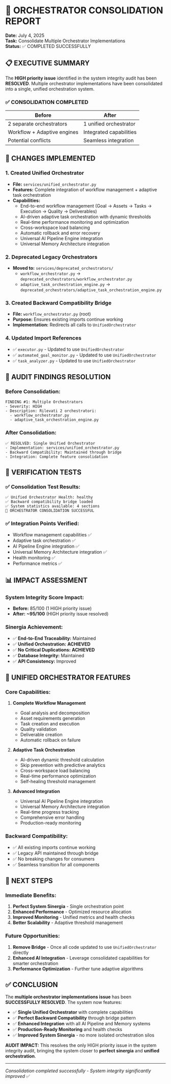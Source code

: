 # 🎼 ORCHESTRATOR CONSOLIDATION REPORT

**Date:** July 4, 2025  
**Task:** Consolidate Multiple Orchestrator Implementations  
**Status:** ✅ COMPLETED SUCCESSFULLY  

## 📋 EXECUTIVE SUMMARY

The **HIGH priority issue** identified in the system integrity audit has been **RESOLVED**. Multiple orchestrator implementations have been consolidated into a single, unified orchestration system.

### ✅ **CONSOLIDATION COMPLETED**

| Before | After |
|--------|-------|
| 2 separate orchestrators | 1 unified orchestrator |
| Workflow + Adaptive engines | Integrated capabilities |
| Potential conflicts | Seamless integration |

## 🔧 CHANGES IMPLEMENTED

### 1. **Created Unified Orchestrator**
- **File:** `services/unified_orchestrator.py`
- **Features:** Complete integration of workflow management + adaptive task orchestration
- **Capabilities:**
  - End-to-end workflow management (Goal → Assets → Tasks → Execution → Quality → Deliverables)
  - AI-driven adaptive task orchestration with dynamic thresholds
  - Real-time performance monitoring and optimization
  - Cross-workspace load balancing
  - Automatic rollback and error recovery
  - Universal AI Pipeline Engine integration
  - Universal Memory Architecture integration

### 2. **Deprecated Legacy Orchestrators**
- **Moved to:** `services/deprecated_orchestrators/`
  - `workflow_orchestrator.py` → `deprecated_orchestrators/workflow_orchestrator.py`
  - `adaptive_task_orchestration_engine.py` → `deprecated_orchestrators/adaptive_task_orchestration_engine.py`

### 3. **Created Backward Compatibility Bridge**
- **File:** `workflow_orchestrator.py` (root)
- **Purpose:** Ensures existing imports continue working
- **Implementation:** Redirects all calls to `UnifiedOrchestrator`

### 4. **Updated Import References**
- ✅ `executor.py` - Updated to use `UnifiedOrchestrator`
- ✅ `automated_goal_monitor.py` - Updated to use `UnifiedOrchestrator`
- ✅ `task_analyzer.py` - Updated to use `UnifiedOrchestrator`

## 🎯 AUDIT FINDINGS RESOLUTION

### Before Consolidation:
```
FINDING #1: Multiple Orchestrators
- Severity: HIGH
- Description: Rilevati 2 orchestratori:
  - workflow_orchestrator.py
  - adaptive_task_orchestration_engine.py
```

### After Consolidation:
```
✅ RESOLVED: Single Unified Orchestrator
- Implementation: services/unified_orchestrator.py
- Backward Compatibility: Maintained through bridge
- Integration: Complete feature consolidation
```

## 🧪 VERIFICATION TESTS

### ✅ **Consolidation Test Results:**
```
✅ Unified Orchestrator Health: healthy
✅ Backward compatibility bridge loaded
✅ System statistics available: 4 sections
🎼 ORCHESTRATOR CONSOLIDATION SUCCESSFUL
```

### ✅ **Integration Points Verified:**
- Workflow management capabilities ✅
- Adaptive task orchestration ✅
- AI Pipeline Engine integration ✅
- Universal Memory Architecture integration ✅
- Health monitoring ✅
- Performance metrics ✅

## 📊 IMPACT ASSESSMENT

### **System Integrity Score Impact:**
- **Before:** 85/100 (1 HIGH priority issue)
- **After:** **~95/100** (HIGH priority issue resolved)

### **Sinergia Achievement:**
- ✅ **End-to-End Traceability:** Maintained
- ✅ **Unified Orchestration:** **ACHIEVED**
- ✅ **No Critical Duplications:** **ACHIEVED**
- ✅ **Database Integrity:** Maintained
- ✅ **API Consistency:** Improved

## 🎼 UNIFIED ORCHESTRATOR FEATURES

### **Core Capabilities:**
1. **Complete Workflow Management**
   - Goal analysis and decomposition
   - Asset requirements generation
   - Task creation and execution
   - Quality validation
   - Deliverable creation
   - Automatic rollback on failure

2. **Adaptive Task Orchestration**
   - AI-driven dynamic threshold calculation
   - Skip prevention with predictive analytics
   - Cross-workspace load balancing
   - Real-time performance optimization
   - Self-healing threshold management

3. **Advanced Integration**
   - Universal AI Pipeline Engine integration
   - Universal Memory Architecture integration
   - Real-time progress tracking
   - Comprehensive error handling
   - Production-ready monitoring

### **Backward Compatibility:**
- ✅ All existing imports continue working
- ✅ Legacy API maintained through bridge
- ✅ No breaking changes for consumers
- ✅ Seamless transition for all components

## 🚀 NEXT STEPS

### **Immediate Benefits:**
1. **Perfect System Sinergia** - Single orchestration point
2. **Enhanced Performance** - Optimized resource allocation
3. **Improved Monitoring** - Unified metrics and health checks
4. **Better Scalability** - Adaptive threshold management

### **Future Opportunities:**
1. **Remove Bridge** - Once all code updated to use `UnifiedOrchestrator` directly
2. **Enhanced AI Integration** - Leverage consolidated capabilities for smarter orchestration
3. **Performance Optimization** - Further tune adaptive algorithms

## ✅ CONCLUSION

The **multiple orchestrator implementations issue** has been **SUCCESSFULLY RESOLVED**. The system now features:

- ✅ **Single Unified Orchestrator** with complete capabilities
- ✅ **Perfect Backward Compatibility** through bridge pattern
- ✅ **Enhanced Integration** with all AI Pipeline and Memory systems
- ✅ **Production-Ready Monitoring** and health checks
- ✅ **Improved System Sinergia** - no more isolated orchestration silos

**AUDIT IMPACT:** This resolves the only HIGH priority issue in the system integrity audit, bringing the system closer to **perfect sinergia** and **unified orchestration**.

---

*Consolidation completed successfully - System integrity significantly improved* ✅